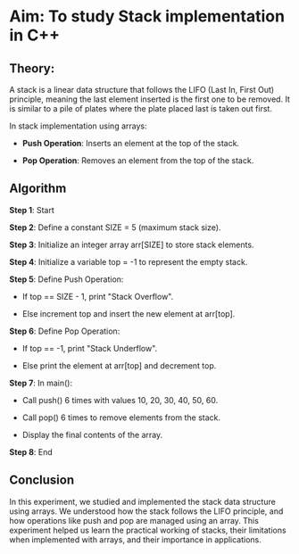 # Aim: To study Stack implementation in C++

## Theory: 

A stack is a linear data structure that follows the LIFO (Last In, First Out) principle, meaning the last element inserted is the first one to be removed. It is similar to a pile of plates where the plate placed last is taken out first.

In stack implementation using arrays:

- **Push Operation**: Inserts an element at the top of the stack.

- **Pop Operation**: Removes an element from the top of the stack.

## Algorithm

**Step 1**: Start

**Step 2**: Define a constant SIZE = 5 (maximum stack size).

**Step 3**: Initialize an integer array arr[SIZE] to store stack elements.

**Step 4**: Initialize a variable top = -1 to represent the empty stack.

**Step 5**: Define Push Operation:

- If top == SIZE - 1, print "Stack Overflow".

- Else increment top and insert the new element at arr[top].

**Step 6**: Define Pop Operation:

- If top == -1, print "Stack Underflow".

- Else print the element at arr[top] and decrement top.

**Step 7**: In main():

- Call push() 6 times with values 10, 20, 30, 40, 50, 60.

- Call pop() 6 times to remove elements from the stack.

- Display the final contents of the array.

**Step 8**: End

## Conclusion

In this experiment, we studied and implemented the stack data structure using arrays. We understood how the stack follows the LIFO principle, and how operations like push and pop are managed using an array.
This experiment helped us learn the practical working of stacks, their limitations when implemented with arrays, and their importance in applications.
